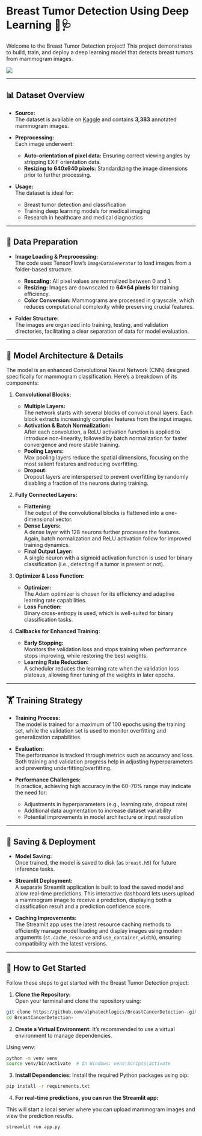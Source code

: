# Breast Tumor Detection Using Deep Learning 🤖🩺

Welcome to the Breast Tumor Detection project! This project demonstrates to build, train, and deploy a deep learning model that detects breast tumors from mammogram images.

![](https://raw.github.com/alphatechlogics/BreastCancerDetection-/9d22db5516fc2d77739c9c5c7bc474368b882769/Screenshot%202025-06-17%20231717.png)

---

## 📊 Dataset Overview

- **Source:**  
  The dataset is available on [Kaggle](https://www.kaggle.com/datasets/hayder17/breast-cancer-detection) and contains **3,383** annotated mammogram images.

- **Preprocessing:**  
  Each image underwent:

  - **Auto-orientation of pixel data:** Ensuring correct viewing angles by stripping EXIF orientation data.
  - **Resizing to 640x640 pixels:** Standardizing the image dimensions prior to further processing.

- **Usage:**  
  The dataset is ideal for:
  - Breast tumor detection and classification
  - Training deep learning models for medical imaging
  - Research in healthcare and medical diagnostics

---

## 🔄 Data Preparation

- **Image Loading & Preprocessing:**  
  The code uses TensorFlow’s `ImageDataGenerator` to load images from a folder-based structure.

  - **Rescaling:** All pixel values are normalized between 0 and 1.
  - **Resizing:** Images are downscaled to **64×64 pixels** for training efficiency.
  - **Color Conversion:** Mammograms are processed in grayscale, which reduces computational complexity while preserving crucial features.

- **Folder Structure:**  
  The images are organized into training, testing, and validation directories, facilitating a clear separation of data for model evaluation.

---

## 🧠 Model Architecture & Details

The model is an enhanced Convolutional Neural Network (CNN) designed specifically for mammogram classification. Here’s a breakdown of its components:

1. **Convolutional Blocks:**

   - **Multiple Layers:**  
     The network starts with several blocks of convolutional layers. Each block extracts increasingly complex features from the input images.
   - **Activation & Batch Normalization:**  
     After each convolution, a ReLU activation function is applied to introduce non-linearity, followed by batch normalization for faster convergence and more stable training.
   - **Pooling Layers:**  
     Max pooling layers reduce the spatial dimensions, focusing on the most salient features and reducing overfitting.
   - **Dropout:**  
     Dropout layers are interspersed to prevent overfitting by randomly disabling a fraction of the neurons during training.

2. **Fully Connected Layers:**

   - **Flattening:**  
     The output of the convolutional blocks is flattened into a one-dimensional vector.
   - **Dense Layers:**  
     A dense layer with 128 neurons further processes the features. Again, batch normalization and ReLU activation follow for improved training dynamics.
   - **Final Output Layer:**  
     A single neuron with a sigmoid activation function is used for binary classification (i.e., detecting if a tumor is present or not).

3. **Optimizer & Loss Function:**

   - **Optimizer:**  
     The Adam optimizer is chosen for its efficiency and adaptive learning rate capabilities.
   - **Loss Function:**  
     Binary cross-entropy is used, which is well-suited for binary classification tasks.

4. **Callbacks for Enhanced Training:**
   - **Early Stopping:**  
     Monitors the validation loss and stops training when performance stops improving, while restoring the best weights.
   - **Learning Rate Reduction:**  
     A scheduler reduces the learning rate when the validation loss plateaus, allowing finer tuning of the weights in later epochs.

---

## 🏋️ Training Strategy

- **Training Process:**  
  The model is trained for a maximum of 100 epochs using the training set, while the validation set is used to monitor overfitting and generalization capabilities.
- **Evaluation:**  
  The performance is tracked through metrics such as accuracy and loss. Both training and validation progress help in adjusting hyperparameters and preventing underfitting/overfitting.

- **Performance Challenges:**  
  In practice, achieving high accuracy in the 60–70% range may indicate the need for:
  - Adjustments in hyperparameters (e.g., learning rate, dropout rate)
  - Additional data augmentation to increase dataset variability
  - Potential improvements in model architecture or input resolution

---

## 💾 Saving & Deployment

- **Model Saving:**  
  Once trained, the model is saved to disk (as `breast.h5`) for future inference tasks.
- **Streamlit Deployment:**  
  A separate Streamlit application is built to load the saved model and allow real-time predictions. This interactive dashboard lets users upload a mammogram image to receive a prediction, displaying both a classification result and a prediction confidence score.

- **Caching Improvements:**  
  The Streamlit app uses the latest resource caching methods to efficiently manage model loading and display images using modern arguments (`st.cache_resource` and `use_container_width`), ensuring compatibility with the latest versions.

---

## 🚀 How to Get Started

Follow these steps to get started with the Breast Tumor Detection project:

1. **Clone the Repository:**  
   Open your terminal and clone the repository using:

```bash
git clone https://github.com/alphatechlogics/BreastCancerDetection-.git
cd BreastCancerDetection-
```

2. **Create a Virtual Environment:**
   It’s recommended to use a virtual environment to manage dependencies.

Using venv:

```bash
python -m venv venv
source venv/bin/activate  # On Windows: venv\Scripts\activate
```

3. **Install Dependencies:**
   Install the required Python packages using pip:

```bash
pip install -r requirements.txt
```

4. **For real-time predictions, you can run the Streamlit app:**

This will start a local server where you can upload mammogram images and view the prediction results.

```bash
streamlit run app.py
```
